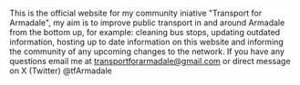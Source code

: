 This is the official website for my community iniative "Transport for Armadale", my aim is to improve public transport in and around Armadale from the bottom up, for example: cleaning bus stops, updating outdated information, hosting up to date information on this website and informing the community of any upcoming changes to the network. If you have any questions email me at transportforarmadale@gmail.com or direct message on X (Twitter) @tfArmadale
